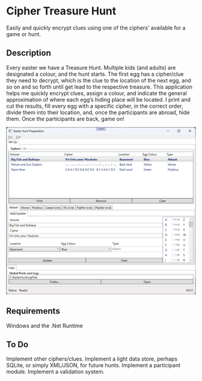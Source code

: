 
# Cipher Treasure Hunt
Easily and quickly encrypt clues using one of the ciphers' available for a game or hunt.

## Description
Every easter we have a Treasure Hunt.  Multiple kids (and adults) are designated a colour, and the hunt starts.  The first egg has a cipher/clue they need to decrypt, which is the clue to the location of the next egg, and so on and so forth until get lead to the respective treasure.
This application helps me quickly encrypt clues, assign a colour, and indicate the general approximation of where each egg’s hiding place will be located.  I print and cut the results, fill every egg with a specific cipher, in the correct order, divide them into their location, and, once the participants are abroad, hide them.  Once the participants are back, game on!

<img src="/WpfApp7/Images/ReadMeImage.png" alt="App Screenshot">

## Requirements
Windows and the .Net Runtime

## To Do
Implement other ciphers/clues.
Implement a light data store, perhaps SQLite, or simply XML/JSON, for future hunts.
Implement a participant module.
Implement a validation system.




